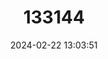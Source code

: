 ---
title: "133144"
category: "Millepora alcicornis"
draft: false
date: 2024-02-22 13:03:51
languages:
  English: ["Sea Ginger", "Branching Fire Coral"]
  Spanish; Castilian: ["Coral de Fuego"]
---